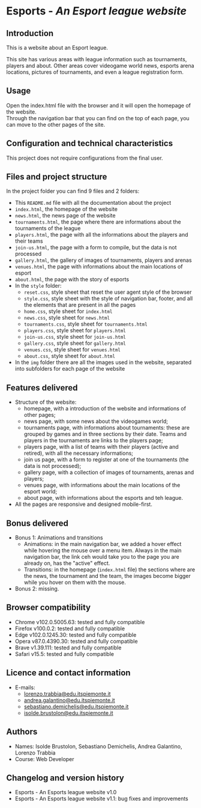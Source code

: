 # Esports - _An Esport league website_

## Introduction
This is a website about an Esport league.  

This site has various areas with league information such as tournaments, players and about. Other areas cover videogame world news, esports arena locations, pictures of tournaments, and even a league registration form. 

## Usage
Open the index.html file with the browser and it will open the homepage of the website.  
Through the navigation bar that you can find on the top of each page, you can move to the other pages of the site.

## Configuration and technical characteristics 
This project does not require configurations from the final user.  

## Files and project structure 
In the project folder you can find 9 files and 2 folders:
   - This `README.md` file with all the documentation about the project
   - `index.html`, the homepage of the website
   - `news.html`, the news page of the website
   - `tournaments.html`, the page where there are informations about the tournaments of the league
   - `players.html`, the page with all the informations about the players and their teams
   - `join-us.html`, the page with a form to compile, but the data is not processed
   - `gallery.html`, the gallery of images of tournaments, players and arenas
   - `venues.html`, the page with informations about the main locations of esport
   - `about.html`, the page with the story of esports
   - In the `style` folder:
      - `reset.css`, style sheet that reset the user agent style of the browser
      - `style.css`, style sheet with the style of navigation bar, footer, and all the elements that are present in all the pages
      - `home.css`, style sheet for `index.html`
      - `news.css`, style sheet for `news.html`
      - `tournaments.css`, style sheet for `tournaments.html`
      - `players.css`, style sheet for `players.html`
      - `join-us.css`, style sheet for `join-us.html`
      - `gallery.css`, style sheet for `gallery.html`
      - `venues.css`, style sheet for `venues.html`
      - `about.css`, style sheet for `about.html`
   - In the `img` folder there are all the images used in the website, separated into subfolders for each page of the website

## Features delivered  
- Structure of the website:
   - homepage, with a introduction of the website and informations of other pages;
   - news page, with some news about the videogames world;
   - tournaments page, with informations about tournaments: these are grouped by games and in three sections by their date. Teams and players in the tournaments are links to the players page;
   - players page, with a list of teams with their players (active and retired), with all the necessary informations;
   - join us page, with a form to register at one of the tournaments (the data is not processed);
   - gallery page, with a collection of images of tournaments, arenas and players;
   - venues page, with informations about the main locations of the esport world;
   - about page, with informations about the esports and teh league.
- All the pages are responsive and designed mobile-first.

## Bonus delivered
 - Bonus 1: Animations and transitions
   - Animations: in the main navigation bar, we added a hover effect while hovering the mouse over a menu item. Always in the main navigation bar, the link ceh would take you to the page you are already on, has the "active" effect.
   - Transitions: in the homepage (`index.html` file) the sections where are the news, the tournament and the team, the images become bigger while you hover on them with the mouse.
- Bonus 2: missing.

## Browser compatibility
 - Chrome v102.0.5005.63: tested and fully compatible
 - Firefox v100.0.2: tested and fully compatible
 - Edge v102.0.1245.30: tested and fully compatible
 - Opera v87.0.4390.30: tested and fully compatible
 - Brave v1.39.111: tested and fully compatible
 - Safari v15.5: tested and fully compatible

## Licence and contact information
* E-mails:
    - lorenzo.trabbia@edu.itspiemonte.it
    - andrea.galantino@edu.itspiemonte.it
    - sebastiano.demichelis@edu.itspiemonte.it
    - isolde.brustolon@edu.itspiemonte.it 

## Authors
 * Names: Isolde Brustolon, Sebastiano Demichelis, Andrea Galantino, Lorenzo Trabbia
 * Course: Web Developer

## Changelog and version history
   * Esports - An Esports league website v1.0
   * Esports - An Esports league website v1.1: bug fixes and improvements
